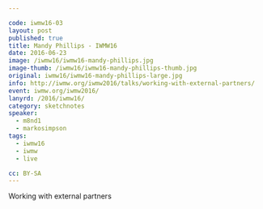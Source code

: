 ```yaml
---

code: iwmw16-03
layout: post
published: true
title: Mandy Phillips - IWMW16
date: 2016-06-23
image: /iwmw16/iwmw16-mandy-phillips.jpg
image-thumb: /iwmw16/iwmw16-mandy-phillips-thumb.jpg
original: iwmw16/iwmw16-mandy-phillips-large.jpg
info: http://iwmw.org/iwmw2016/talks/working-with-external-partners/
event: iwmw.org/iwmw2016/
lanyrd: /2016/iwmw16/
category: sketchnotes
speaker:
  - m8nd1
  - markosimpson
tags:
  - iwmw16
  - iwmw
  - live

cc: BY-SA
---
```


Working with external partners

